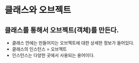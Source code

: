 # 클래스와 오브젝트 

## 클래스를 통해서 오브젝트(객체)를 만든다.

- 클래스 안에는 만들어지는 오브젝트에 대한 상세한 정보가 들어있다.
- 클래스의 인스턴스 = 오브젝트
- 인스턴스는 다양한 곳에서 사용되는 용어이다. 
